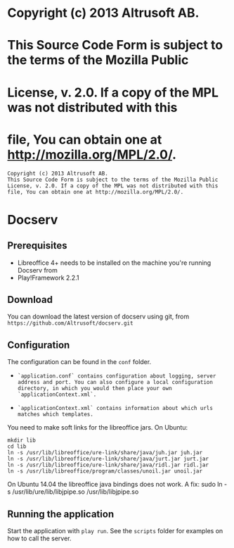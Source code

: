 # Copyright (c) 2013 Altrusoft AB.
# This Source Code Form is subject to the terms of the Mozilla Public
# License, v. 2.0. If a copy of the MPL was not distributed with this
# file, You can obtain one at http://mozilla.org/MPL/2.0/.

    Copyright (c) 2013 Altrusoft AB.
    This Source Code Form is subject to the terms of the Mozilla Public
    License, v. 2.0. If a copy of the MPL was not distributed with this
    file, You can obtain one at http://mozilla.org/MPL/2.0/.


Docserv
=======

Prerequisites
-------------
*    Libreoffice 4+ needs to be installed on the machine you're running Docserv from
*    Play!Framework 2.2.1

Download
--------
You can download the latest version of docserv using git, from `https://github.com/Altrusoft/docserv.git`

Configuration
-------------
The configuration can be found in the `conf` folder.
*     `application.conf` contains configuration about logging, server address and port. You can also configure a local configuration directory, in which you would then place your own `applicationContext.xml`.
*     `applicationContext.xml` contains information about which urls matches which templates.

You need to make soft links for the libreoffice jars.
On Ubuntu:

    mkdir lib
    cd lib
    ln -s /usr/lib/libreoffice/ure-link/share/java/juh.jar juh.jar 
    ln -s /usr/lib/libreoffice/ure-link/share/java/jurt.jar jurt.jar
    ln -s /usr/lib/libreoffice/ure-link/share/java/ridl.jar ridl.jar
    ln -s /usr/lib/libreoffice/program/classes/unoil.jar unoil.jar

On Ubuntu 14.04 the libreoffice java bindings does not work.
A fix:
    sudo ln -s /usr/lib/ure/lib/libjpipe.so /usr/lib/libjpipe.so



Running the application
-----------------------
Start the application with `play run`. See the `scripts` folder for examples on how to call the server.

